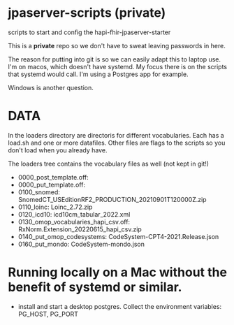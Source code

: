 # jpaserver-scripts (private)
scripts to start and config the hapi-fhir-jpaserver-starter

This is a **private** repo so we don't have to sweat leaving passwords in here.

The reason for putting into git is so we can easily adapt this to laptop use.
I'm on macos, which doesn't have systemd. My focus there is on the scripts 
that systemd would call. I'm using a Postgres app for example.

Windows is another question.


# DATA
In the loaders directory are directoris for different vocabularies.
Each has a load.sh and one or more datafiles. Other files are flags
to the scripts so you don't load when you already have.

The loaders tree contains the vocabulary files as well (not kept in git!)

- 0000_post_template.off:
- 0000_put_template.off:
- 0100_snomed: SnomedCT_USEditionRF2_PRODUCTION_20210901T120000Z.zip
- 0110_loinc: Loinc_2.72.zip
- 0120_icd10: icd10cm_tabular_2022.xml
- 0130_omop_vocabularies_hapi_csv.off:  RxNorm.Extension_20220615_hapi_csv.zip
- 0140_put_omop_codesystems: CodeSystem-CPT4-2021.Release.json
- 0160_put_mondo: CodeSystem-mondo.json


# Running locally on a Mac without the benefit of systemd or similar.
- install and start a desktop postgres. Collect the environment variables: PG_HOST, PG_PORT
